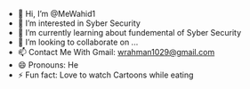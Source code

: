 - 👋 Hi, I’m @MeWahid1
- 👀 I’m interested in Syber Security
- 🌱 I’m currently learning about fundemental of Syber Security
- 💞️ I’m looking to collaborate on ...
- 📫 Contact Me With Gmail: wrahman1029@gmail.com 
- 😄 Pronouns: He
- ⚡ Fun fact: Love to watch Cartoons while eating

<!---
MeWahid1/MeWahid1 is a ✨ special ✨ repository because its `README.md` (this file) appears on your GitHub profile.
You can click the Preview link to take a look at your changes.
--->

